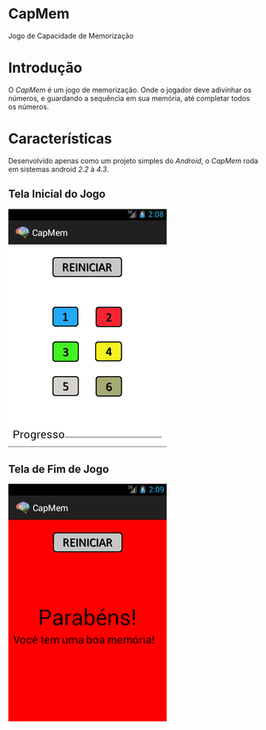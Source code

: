 CapMem
======
Jogo de Capacidade de Memorização

# Introdução
O _CapMem_ é um jogo de memorização. Onde o jogador deve adivinhar os números, e guardando a sequência em sua memória, até completar todos os números.

# Características
Desenvolvido apenas como um projeto simples do  _Android_, o _CapMem_ roda em sistemas android _2.2_ à _4.3_.

## Tela Inicial do Jogo
![CapMem](https://github.com/CharlesGarrocho/CapMem/raw/master/samples/tela_inicial.png)

## Tela de Fim de Jogo
![CapMem](https://github.com/CharlesGarrocho/CapMem/raw/master/samples/tela_final.png)

